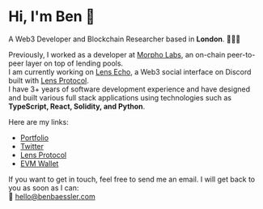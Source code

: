 

# Hi, I'm Ben 👋

A Web3 Developer and Blockchain Researcher based in **London**. 👨🏻‍💻 <br/>

Previously, I worked as a developer at [Morpho Labs](https://www.morpho.xyz/), an on-chain peer-to-peer layer on top of lending pools. <br/>
I am currently working on [Lens Echo](https://twitter.com/mrbaessler/status/1658887825297637387), a Web3 social interface on Discord built with [Lens Protocol](https://www.lens.xyz/). <br/>
I have 3+ years of software development experience and have designed and built various full stack applications using technologies such as **TypeScript, React, Solidity, and Python**. <br/>

Here are my links:
- [Portfolio](https://benbaessler.com/)
- [Twitter](https://twitter.com/mrbaessler)
- [Lens Protocol](https://www.lensfrens.xyz/benbaessler.lens)
- [EVM Wallet](https://etherscan.io/address/benbaessler.eth)

If you want to get in touch, feel free to send me an email. I will get back to you as soon as I can: <br/>
📩 hello@benbaessler.com 
